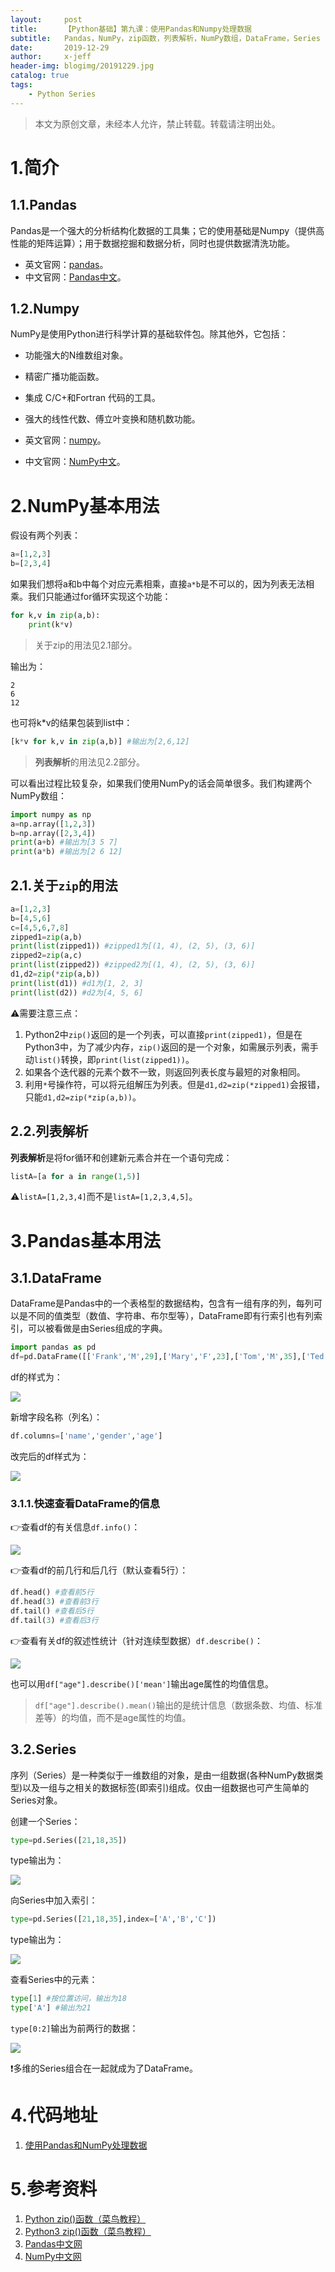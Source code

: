 ```yaml
---
layout:     post
title:      【Python基础】第九课：使用Pandas和Numpy处理数据
subtitle:   Pandas，NumPy，zip函数，列表解析，NumPy数组，DataFrame，Series
date:       2019-12-29
author:     x-jeff
header-img: blogimg/20191229.jpg
catalog: true
tags:
    - Python Series
---
```

>本文为原创文章，未经本人允许，禁止转载。转载请注明出处。

# 1.简介

## 1.1.Pandas

Pandas是一个强大的分析结构化数据的工具集；它的使用基础是Numpy（提供高性能的矩阵运算）；用于数据挖掘和数据分析，同时也提供数据清洗功能。

* 英文官网：[pandas](https://pandas.pydata.org)。
* 中文官网：[Pandas中文](https://www.pypandas.cn)。

## 1.2.Numpy

NumPy是使用Python进行科学计算的基础软件包。除其他外，它包括：

* 功能强大的N维数组对象。
* 精密广播功能函数。
* 集成 C/C+和Fortran 代码的工具。
* 强大的线性代数、傅立叶变换和随机数功能。

* 英文官网：[numpy](https://numpy.org)。
* 中文官网：[NumPy中文](https://www.numpy.org.cn)。

# 2.NumPy基本用法

假设有两个列表：

```python
a=[1,2,3]
b=[2,3,4]
```

如果我们想将a和b中每个对应元素相乘，直接`a*b`是不可以的，因为列表无法相乘。我们只能通过for循环实现这个功能：

```python
for k,v in zip(a,b):
    print(k*v)
```

>关于zip的用法见2.1部分。

输出为：

```
2
6
12
```

也可将k*v的结果包装到list中：

```python
[k*v for k,v in zip(a,b)] #输出为[2,6,12]
```

>**列表解析**的用法见2.2部分。

可以看出过程比较复杂，如果我们使用NumPy的话会简单很多。我们构建两个NumPy数组：

```python
import numpy as np
a=np.array([1,2,3])
b=np.array([2,3,4])
print(a+b) #输出为[3 5 7]
print(a*b) #输出为[2 6 12]
```

## 2.1.关于`zip`的用法

```python
a=[1,2,3]
b=[4,5,6]
c=[4,5,6,7,8]
zipped1=zip(a,b) 
print(list(zipped1)) #zipped1为[(1, 4), (2, 5), (3, 6)]
zipped2=zip(a,c) 
print(list(zipped2)) #zipped2为[(1, 4), (2, 5), (3, 6)]
d1,d2=zip(*zip(a,b))
print(list(d1)) #d1为[1, 2, 3]
print(list(d2)) #d2为[4, 5, 6]
```

⚠️需要注意三点：

1. Python2中`zip()`返回的是一个列表，可以直接`print(zipped1)`，但是在Python3中，为了减少内存，`zip()`返回的是一个对象，如需展示列表，需手动`list()`转换，即`print(list(zipped1))`。
2. 如果各个迭代器的元素个数不一致，则返回列表长度与最短的对象相同。
3. 利用`*`号操作符，可以将元组解压为列表。但是`d1,d2=zip(*zipped1)`会报错，只能`d1,d2=zip(*zip(a,b))`。

## 2.2.列表解析

**列表解析**是将for循环和创建新元素合并在一个语句完成：

```python
listA=[a for a in range(1,5)]
```

⚠️`listA=[1,2,3,4]`而不是`listA=[1,2,3,4,5]`。

# 3.Pandas基本用法

## 3.1.DataFrame

DataFrame是Pandas中的一个表格型的数据结构，包含有一组有序的列，每列可以是不同的值类型（数值、字符串、布尔型等），DataFrame即有行索引也有列索引，可以被看做是由Series组成的字典。

```python
import pandas as pd
df=pd.DataFrame([['Frank','M',29],['Mary','F',23],['Tom','M',35],['Ted','M',33],['Jean','F',21],['Lisa','F',20]])
```

df的样式为：

![](https://github.com/x-jeff/BlogImage/raw/master/PythonSeries/Lesson9/9x1.png)

新增字段名称（列名）：

```python
df.columns=['name','gender','age']
```

改完后的df样式为：

![](https://github.com/x-jeff/BlogImage/raw/master/PythonSeries/Lesson9/9x2.png)

### 3.1.1.快速查看DataFrame的信息

👉查看df的有关信息`df.info()`：

![](https://github.com/x-jeff/BlogImage/raw/master/PythonSeries/Lesson9/9x6.png)

👉查看df的前几行和后几行（默认查看5行）：

```python
df.head() #查看前5行
df.head(3) #查看前3行
df.tail() #查看后5行
df.tail(3) #查看后3行
```

👉查看有关df的叙述性统计（针对连续型数据）`df.describe()`：

![](https://github.com/x-jeff/BlogImage/raw/master/PythonSeries/Lesson9/9x7.png)

也可以用`df["age"].describe()['mean']`输出age属性的均值信息。

>`df["age"].describe().mean()`输出的是统计信息（数据条数、均值、标准差等）的均值，而不是age属性的均值。

## 3.2.Series

序列（Series）是一种类似于一维数组的对象，是由一组数据(各种NumPy数据类型)以及一组与之相关的数据标签(即索引)组成。仅由一组数据也可产生简单的Series对象。

创建一个Series：

```python
type=pd.Series([21,18,35])
```

type输出为：

![](https://github.com/x-jeff/BlogImage/raw/master/PythonSeries/Lesson9/9x3.png)

向Series中加入索引：

```python
type=pd.Series([21,18,35],index=['A','B','C']) 
```

type输出为：

![](https://github.com/x-jeff/BlogImage/raw/master/PythonSeries/Lesson9/9x4.png)

查看Series中的元素：

```python
type[1] #按位置访问，输出为18
type['A'] #输出为21
```

`type[0:2]`输出为前两行的数据：

![](https://github.com/x-jeff/BlogImage/raw/master/PythonSeries/Lesson9/9x5.png)

❗️多维的Series组合在一起就成为了DataFrame。

# 4.代码地址

1. [使用Pandas和NumPy处理数据](https://github.com/x-jeff/Python_Code_Demo/tree/master/Demo9)

# 5.参考资料

1. [Python zip()函数（菜鸟教程）](https://www.runoob.com/python/python-func-zip.html)
2. [Python3 zip()函数（菜鸟教程）](https://www.runoob.com/python3/python3-func-zip.html)
3. [Pandas中文网](https://www.pypandas.cn)
4. [NumPy中文网](https://www.numpy.org.cn)